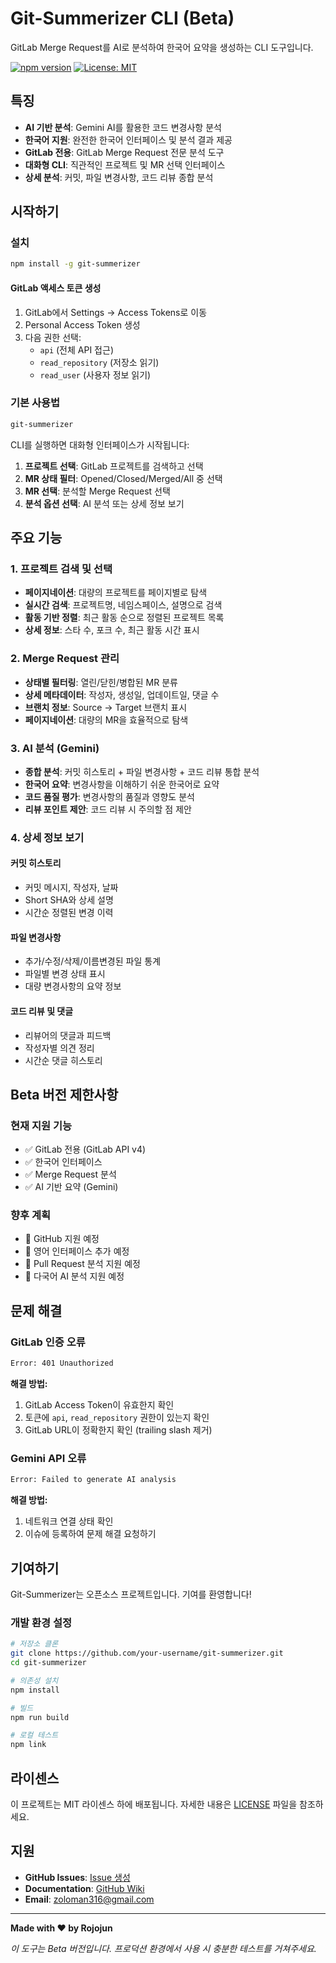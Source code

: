 # Git-Summerizer CLI (Beta)

GitLab Merge Request를 AI로 분석하여 한국어 요약을 생성하는 CLI 도구입니다.

[![npm version](https://badge.fury.io/js/git-summerizer.svg)](https://badge.fury.io/js/git-summerizer)
[![License: MIT](https://img.shields.io/badge/License-MIT-yellow.svg)](https://opensource.org/licenses/MIT)

## 특징

- **AI 기반 분석**: Gemini AI를 활용한 코드 변경사항 분석
- **한국어 지원**: 완전한 한국어 인터페이스 및 분석 결과 제공
- **GitLab 전용**: GitLab Merge Request 전문 분석 도구
- **대화형 CLI**: 직관적인 프로젝트 및 MR 선택 인터페이스
- **상세 분석**: 커밋, 파일 변경사항, 코드 리뷰 종합 분석

## 시작하기

### 설치

```bash
npm install -g git-summerizer
```

#### GitLab 액세스 토큰 생성

1. GitLab에서 Settings → Access Tokens로 이동
2. Personal Access Token 생성
3. 다음 권한 선택:
    - `api` (전체 API 접근)
    - `read_repository` (저장소 읽기)
    - `read_user` (사용자 정보 읽기)

### 기본 사용법

```bash
git-summerizer
```

CLI를 실행하면 대화형 인터페이스가 시작됩니다:

1. **프로젝트 선택**: GitLab 프로젝트를 검색하고 선택
2. **MR 상태 필터**: Opened/Closed/Merged/All 중 선택
3. **MR 선택**: 분석할 Merge Request 선택
4. **분석 옵션 선택**: AI 분석 또는 상세 정보 보기

## 주요 기능

### 1. 프로젝트 검색 및 선택

- **페이지네이션**: 대량의 프로젝트를 페이지별로 탐색
- **실시간 검색**: 프로젝트명, 네임스페이스, 설명으로 검색
- **활동 기반 정렬**: 최근 활동 순으로 정렬된 프로젝트 목록
- **상세 정보**: 스타 수, 포크 수, 최근 활동 시간 표시

### 2. Merge Request 관리

- **상태별 필터링**: 열린/닫힌/병합된 MR 분류
- **상세 메타데이터**: 작성자, 생성일, 업데이트일, 댓글 수
- **브랜치 정보**: Source → Target 브랜치 표시
- **페이지네이션**: 대량의 MR을 효율적으로 탐색

### 3. AI 분석 (Gemini)

- **종합 분석**: 커밋 히스토리 + 파일 변경사항 + 코드 리뷰 통합 분석
- **한국어 요약**: 변경사항을 이해하기 쉬운 한국어로 요약
- **코드 품질 평가**: 변경사항의 품질과 영향도 분석
- **리뷰 포인트 제안**: 코드 리뷰 시 주의할 점 제안

### 4. 상세 정보 보기

#### 커밋 히스토리
- 커밋 메시지, 작성자, 날짜
- Short SHA와 상세 설명
- 시간순 정렬된 변경 이력

#### 파일 변경사항
- 추가/수정/삭제/이름변경된 파일 통계
- 파일별 변경 상태 표시
- 대량 변경사항의 요약 정보

#### 코드 리뷰 및 댓글
- 리뷰어의 댓글과 피드백
- 작성자별 의견 정리
- 시간순 댓글 히스토리

## Beta 버전 제한사항

### 현재 지원 기능
- ✅ GitLab 전용 (GitLab API v4)
- ✅ 한국어 인터페이스
- ✅ Merge Request 분석
- ✅ AI 기반 요약 (Gemini)

### 향후 계획
- 🔄 GitHub 지원 예정
- 🔄 영어 인터페이스 추가 예정
- 🔄 Pull Request 분석 지원 예정
- 🔄 다국어 AI 분석 지원 예정

## 문제 해결

### GitLab 인증 오류

```bash
Error: 401 Unauthorized
```

**해결 방법:**
1. GitLab Access Token이 유효한지 확인
2. 토큰에 `api`, `read_repository` 권한이 있는지 확인
3. GitLab URL이 정확한지 확인 (trailing slash 제거)

### Gemini API 오류

```bash
Error: Failed to generate AI analysis
```

**해결 방법:**
1. 네트워크 연결 상태 확인
2. 이슈에 등록하여 문제 해결 요청하기

## 기여하기

Git-Summerizer는 오픈소스 프로젝트입니다. 기여를 환영합니다!

### 개발 환경 설정

```bash
# 저장소 클론
git clone https://github.com/your-username/git-summerizer.git
cd git-summerizer

# 의존성 설치
npm install

# 빌드
npm run build

# 로컬 테스트
npm link
```

## 라이센스

이 프로젝트는 MIT 라이센스 하에 배포됩니다. 자세한 내용은 [LICENSE](LICENSE) 파일을 참조하세요.

## 지원

- **GitHub Issues**: [Issue 생성](https://github.com/Rojojun/summarizer/issues)
- **Documentation**: [GitHub Wiki](https://github.com/Rojojun/summarizer/wiki)
- **Email**: zoloman316@gmail.com

---

**Made with ❤️ by Rojojun**

*이 도구는 Beta 버전입니다. 프로덕션 환경에서 사용 시 충분한 테스트를 거쳐주세요.*